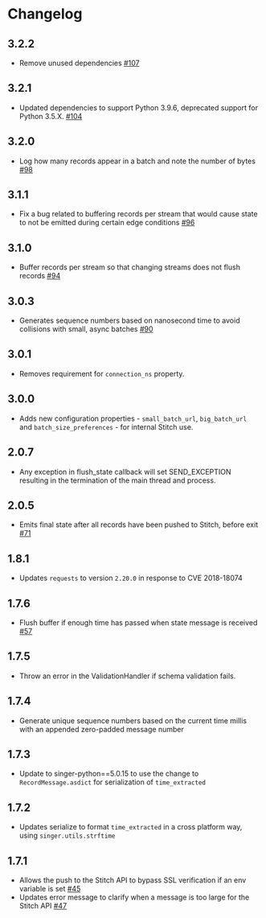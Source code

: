 # Changelog

## 3.2.2
  * Remove unused dependencies [#107](https://github.com/singer-io/target-stitch/pull/107)

## 3.2.1
  * Updated dependencies to support Python 3.9.6, deprecated support for Python 3.5.X. [#104](https://github.com/singer-io/target-stitch/pull/104)

## 3.2.0
  * Log how many records appear in a batch and note the number of bytes [#98](https://github.com/singer-io/target-stitch/pull/98)

## 3.1.1
  * Fix a bug related to buffering records per stream that would cause state to not be emitted during certain edge conditions [#96](https://github.com/singer-io/target-stitch/pull/96)

## 3.1.0
  * Buffer records per stream so that changing streams does not flush records [#94](https://github.com/singer-io/target-stitch/pull/94)

## 3.0.3
  * Generates sequence numbers based on nanosecond time to avoid collisions with small, async batches [#90](https://github.com/singer-io/target-stitch/pull/90)

## 3.0.1
  * Removes requirement for `connection_ns` property.

## 3.0.0
  * Adds new configuration properties - `small_batch_url`, `big_batch_url` and `batch_size_preferences` - for internal Stitch use.

## 2.0.7
  * Any exception in flush_state callback will set SEND_EXCEPTION resulting in the termination of the main thread and process.

## 2.0.5
  * Emits final state after all records have been pushed to Stitch, before exit [#71](https://github.com/singer-io/target-stitch/pull/71)

## 1.8.1
  * Updates `requests` to version `2.20.0` in response to CVE 2018-18074

## 1.7.6
  * Flush buffer if enough time has passed when state message is received [#57](https://github.com/singer-io/target-stitch/pull/57)

## 1.7.5
  * Throw an error in the ValidationHandler if schema validation fails.

## 1.7.4
  * Generate unique sequence numbers based on the current time millis with an appended zero-padded message number

## 1.7.3
  * Update to singer-python==5.0.15 to use the change to `RecordMessage.asdict` for serialization of `time_extracted`

## 1.7.2
  * Updates serialize to format `time_extracted` in a cross platform way, using `singer.utils.strftime`

## 1.7.1
  * Allows the push to the Stitch API to bypass SSL verification if an env variable is set [#45](https://github.com/singer-io/target-stitch/pull/45)
  * Updates error message to clarify when a message is too large for the Stitch API [#47](https://github.com/singer-io/target-stitch/pull/47)
